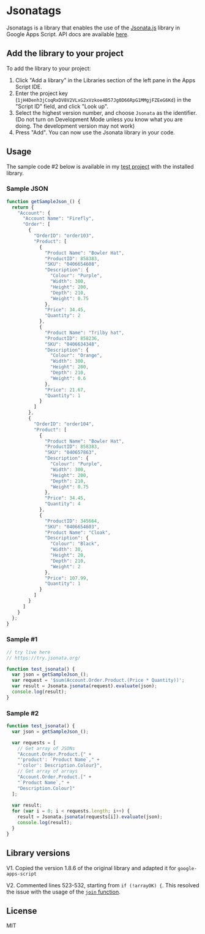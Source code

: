 # Jsonatags

Jsonatags is a library that enables the use of the [Jsonata.js](https://github.com/jsonata-js/jsonata) library in Google Apps Script. API docs are available [here](https://docs.jsonata.org/overview.html).

## Add the library to your project

To add the library to your project:

1.  Click "Add a library" in the Libraries section of the left pane in the Apps Script IDE.
2.  Enter the project key (`1jH4Denh3jCoqRxDV8V2VLxG2xVzkoe4B57Jg0D66RpG1MMgjFZEeG6Kd`) in the "Script ID" field, and click "Look up".
3.  Select the highest version number, and choose `Jsonata` as the identifier. (Do not turn on Development Mode unless you know what you are doing. The development version may not work)
4.  Press "Add". You can now use the Jsonata library in your code.

## Usage

The sample code #2 below is available in my [test project](https://script.google.com/u/0/home/projects/1jiZwgl_WZgax0wz4PZ5RwGcCoF04fhkRcKKODGrL0wJsNnjPegHPAsGf/edit) with the installed library.

### Sample JSON

```js
function getSampleJson_() {
  return {
    "Account": {
      "Account Name": "Firefly",
      "Order": [
        {
          "OrderID": "order103",
          "Product": [
            {
              "Product Name": "Bowler Hat",
              "ProductID": 858383,
              "SKU": "0406654608",
              "Description": {
                "Colour": "Purple",
                "Width": 300,
                "Height": 200,
                "Depth": 210,
                "Weight": 0.75
              },
              "Price": 34.45,
              "Quantity": 2
            },
            {
              "Product Name": "Trilby hat",
              "ProductID": 858236,
              "SKU": "0406634348",
              "Description": {
                "Colour": "Orange",
                "Width": 300,
                "Height": 200,
                "Depth": 210,
                "Weight": 0.6
              },
              "Price": 21.67,
              "Quantity": 1
            }
          ]
        },
        {
          "OrderID": "order104",
          "Product": [
            {
              "Product Name": "Bowler Hat",
              "ProductID": 858383,
              "SKU": "040657863",
              "Description": {
                "Colour": "Purple",
                "Width": 300,
                "Height": 200,
                "Depth": 210,
                "Weight": 0.75
              },
              "Price": 34.45,
              "Quantity": 4
            },
            {
              "ProductID": 345664,
              "SKU": "0406654603",
              "Product Name": "Cloak",
              "Description": {
                "Colour": "Black",
                "Width": 30,
                "Height": 20,
                "Depth": 210,
                "Weight": 2
              },
              "Price": 107.99,
              "Quantity": 1
            }
          ]
        }
      ]
    }
  };
}
```

### Sample #1

```js
// try live here
// https://try.jsonata.org/

function test_jsonata() {
  var json = getSampleJson_();
  var request = '$sum(Account.Order.Product.(Price * Quantity))';
  var result = Jsonata.jsonata(request).evaluate(json);
  console.log(result);
}
```

### Sample #2

```js
function test_jsonata() {
  var json = getSampleJson_();

  var requests = [
    // Get array of JSONs
    "Account.Order.Product.{" +
    "'product': `Product Name`," +
    "'color': Description.Colour}",
    // Get array of arrays
    "Account.Order.Product.[" +
    "`Product Name`," +
    "Description.Colour]"
  ];
  
  var result;
  for (var i = 0; i < requests.length; i++) {
    result = Jsonata.jsonata(requests[i]).evaluate(json);
    console.log(result);
  }
}
```

## Library versions

V1. Copied the version 1.8.6 of the original library and adapted it for `google-apps-script`

V2. Commented lines 523-532, starting from `if (!arrayOK) {`. This resolved the issue with the usage of the [`join` function](https://docs.jsonata.org/string-functions#join).

## License

MIT
